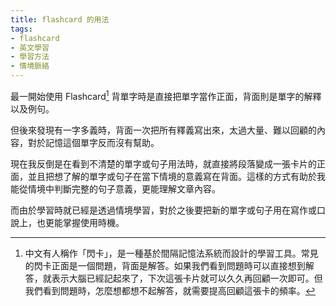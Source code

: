 ```yaml
---
title: flashcard 的用法
tags:
- flashcard
- 英文學習
- 學習方法
- 情境脈絡
---
```


最一開始使用 Flashcard[^1] 背單字時是直接把單字當作正面，背面則是單字的解釋以及例句。

但後來發現有一字多義時，背面一次把所有釋義寫出來，太過大量、難以回顧的內容，對於記憶這個單字反而沒有幫助。

現在我反倒是在看到不清楚的單字或句子用法時，就直接將段落變成一張卡片的正面，並且把想了解的單字或句子在當下情境的意義寫在背面。這樣的方式有助於我能從情境中判斷完整的句子意義，更能理解文章內容。

而由於學習時就已經是透過情境學習，對於之後要把新的單字或句子用在寫作或口說上，也更能掌握使用時機。

[^1]: 中文有人稱作「閃卡」，是一種基於間隔記憶法系統而設計的學習工具。常見的閃卡正面是一個問題，背面是解答。如果我們看到問題時可以直接想到解答，就表示大腦已經記起來了，下次這張卡片就可以久久再回顧一次即可。但我們看到問題時，怎麼想都想不起解答，就需要提高回顧這張卡的頻率。